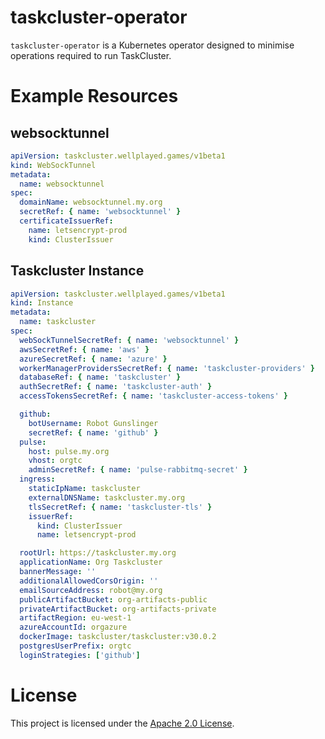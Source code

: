# taskcluster-operator
`taskcluster-operator` is a Kubernetes operator designed to minimise operations required to run TaskCluster.

# Example Resources
## websocktunnel
```yaml
apiVersion: taskcluster.wellplayed.games/v1beta1
kind: WebSockTunnel
metadata:
  name: websocktunnel
spec:
  domainName: websocktunnel.my.org
  secretRef: { name: 'websocktunnel' }
  certificateIssuerRef:
    name: letsencrypt-prod
    kind: ClusterIssuer
```

## Taskcluster Instance
```yaml
apiVersion: taskcluster.wellplayed.games/v1beta1
kind: Instance
metadata:
  name: taskcluster
spec:
  webSockTunnelSecretRef: { name: 'websocktunnel' }
  awsSecretRef: { name: 'aws' }
  azureSecretRef: { name: 'azure' }
  workerManagerProvidersSecretRef: { name: 'taskcluster-providers' }
  databaseRef: { name: 'taskcluster' }
  authSecretRef: { name: 'taskcluster-auth' }
  accessTokensSecretRef: { name: 'taskcluster-access-tokens' }

  github:
    botUsername: Robot Gunslinger
    secretRef: { name: 'github' }
  pulse:
    host: pulse.my.org
    vhost: orgtc
    adminSecretRef: { name: 'pulse-rabbitmq-secret' }
  ingress:
    staticIpName: taskcluster
    externalDNSName: taskcluster.my.org
    tlsSecretRef: { name: 'taskcluster-tls' }
    issuerRef:
      kind: ClusterIssuer
      name: letsencrypt-prod

  rootUrl: https://taskcluster.my.org
  applicationName: Org Taskcluster
  bannerMessage: ''
  additionalAllowedCorsOrigin: ''
  emailSourceAddress: robot@my.org
  publicArtifactBucket: org-artifacts-public
  privateArtifactBucket: org-artifacts-private
  artifactRegion: eu-west-1
  azureAccountId: orgazure
  dockerImage: taskcluster/taskcluster:v30.0.2
  postgresUserPrefix: orgtc
  loginStrategies: ['github']
```

# License
This project is licensed under the [Apache 2.0 License](LICENSE).